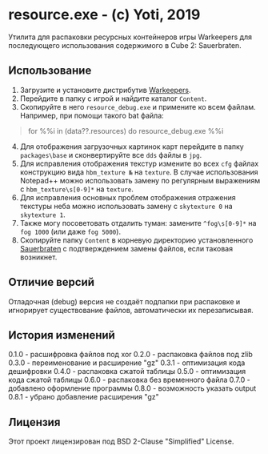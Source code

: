 ﻿# resource.exe - (c) Yoti, 2019
Утилита для распаковки ресурсных контейнеров игры Warkeepers для последующего использования содержимого в Cube 2: Sauerbraten.

## Использование
1. Загрузите и установите дистрибутив [Warkeepers](https://warkeepers.ru.uptodown.com/windows).
2. Перейдите в папку с игрой и найдите каталог `Content`.
3. Скопируйте в него `resource_debug.exe` и примените ко всем файлам.
Например, при помощи такого bat файла:
> for %%i in (data??.resources) do resource_debug.exe %%i
4. Для отображения загрузочных картинок карт перейдите в папку `packages\base` и сконвертируйте все `dds` файлы в `jpg`.
5. Для исправления отображения текстур измените во всех `cfg` файлах конструкцию вида `hbm_texture №` на `texture`.
В случае использования Notepad++ можно использовать замену по регулярным выражениям с `hbm_texture\s[0-9]*` на `texture`.
6. Для исправления основных проблем отображения отражения текстуры неба можно использовать замену с `skytexture 0` на `skytexture 1`.
7. Также могу посоветовать отдалить туман: замените `^fog\s[0-9]*` на `fog 1000` (или даже `fog 5000`).
8. Скопируйте папку `Content` в корневую директорию установленного [Sauerbraten](http://sauerbraten.org/) с подтверждением замены файлов, если таковая возникнет.

## Отличие версий
Отладочная (debug) версия не создаёт подпапки при распаковке и игнорирует существование файлов, автоматически их перезаписывая.

## История изменений
0.1.0 - расшифровка файлов под xor
0.2.0 - распаковка файлов под zlib
0.3.0 - переименование и расширение "gz"
0.3.1 - оптимизация кода дешифровки
0.4.0 - распаковка сжатой таблицы
0.5.0 - оптимизация кода сжатой таблицы
0.6.0 - распаковка без временного файла
0.7.0 - добавлено оформление программы
0.8.0 - возможность указать output
0.8.1 - убрано добавление расширения "gz"

## Лицензия
Этот проект лицензирован под BSD 2-Clause "Simplified" License.
